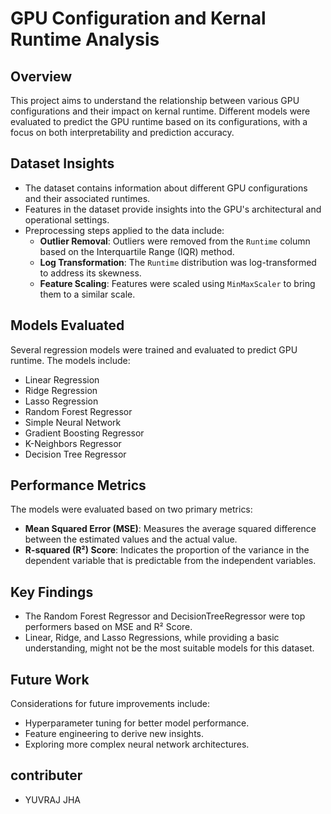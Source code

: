 
# GPU Configuration and Kernal Runtime Analysis

## Overview
This project aims to understand the relationship between various GPU configurations and their impact on kernal runtime. Different models were evaluated to predict the GPU runtime based on its configurations, with a focus on both interpretability and prediction accuracy.

## Dataset Insights
- The dataset contains information about different GPU configurations and their associated runtimes.
- Features in the dataset provide insights into the GPU's architectural and operational settings.
- Preprocessing steps applied to the data include:
  - **Outlier Removal**: Outliers were removed from the `Runtime` column based on the Interquartile Range (IQR) method.
  - **Log Transformation**: The `Runtime` distribution was log-transformed to address its skewness.
  - **Feature Scaling**: Features were scaled using `MinMaxScaler` to bring them to a similar scale.

## Models Evaluated
Several regression models were trained and evaluated to predict GPU runtime. The models include:
- Linear Regression
- Ridge Regression
- Lasso Regression
- Random Forest Regressor
- Simple Neural Network
- Gradient Boosting Regressor
- K-Neighbors Regressor
- Decision Tree Regressor

## Performance Metrics
The models were evaluated based on two primary metrics:
- **Mean Squared Error (MSE)**: Measures the average squared difference between the estimated values and the actual value.
- **R-squared (R²) Score**: Indicates the proportion of the variance in the dependent variable that is predictable from the independent variables.

## Key Findings
- The Random Forest Regressor and DecisionTreeRegressor were top performers based on MSE and R² Score.
- Linear, Ridge, and Lasso Regressions, while providing a basic understanding, might not be the most suitable models for this dataset.

## Future Work
Considerations for future improvements include:
- Hyperparameter tuning for better model performance.
- Feature engineering to derive new insights.
- Exploring more complex neural network architectures.

## contributer
 - YUVRAJ JHA
